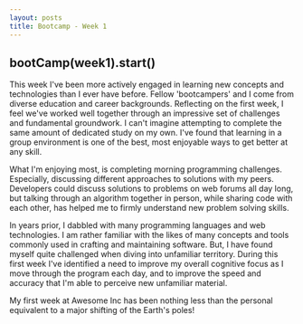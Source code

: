 ```yaml
---
layout: posts
title: Bootcamp - Week 1
---
```


<article class="home-article">
<h1>bootCamp(week1).start()</h1>

<p>This week I've been more actively engaged in learning new concepts and technologies than I ever have before. Fellow 'bootcampers' and I come from diverse education and career backgrounds. Reflecting on the first week, I feel we've worked well together through an impressive set of challenges and fundamental groundwork. I can't imagine attempting to complete the same amount of dedicated study on my own. I've found that learning in a group environment is one of the best, most enjoyable ways to get better at any skill.</p>

<p>What I'm enjoying most, is completing morning programming challenges. Especially, discussing different approaches to solutions with my peers. Developers could discuss solutions to problems on web forums all day long, but talking through an algorithm together in person, while sharing code with each other, has helped me to firmly understand new problem solving skills.</p>

<p>In years prior, I dabbled with many programming languages and web technologies. I am rather familiar with the likes of many concepts and tools commonly used in crafting and maintaining software. But, I have found myself quite challenged when diving into unfamiliar territory. During this first week I've identified a need to improve my overall cognitive focus as I move through the program each day, and to improve the speed and accuracy that I'm able to perceive new unfamiliar material.</p>

<p>My first week at Awesome Inc has been nothing less than the personal equivalent to a major shifting of the Earth's poles!</p>

</article>

